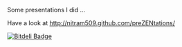 Some presentations I did ...
  
Have a look at http://nitram509.github.com/preZENtations/


[![Bitdeli Badge](https://d2weczhvl823v0.cloudfront.net/nitram509/prezentations/trend.png)](https://bitdeli.com/free "Bitdeli Badge")

